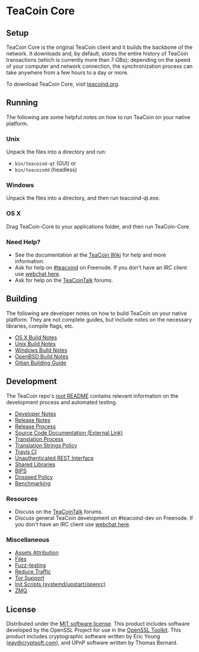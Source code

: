 TeaCoin Core
=============

Setup
---------------------
TeaCoin Core is the original TeaCoin client and it builds the backbone of the network. It downloads and, by default, stores the entire history of TeaCoin transactions (which is currently more than 7 GBs); depending on the speed of your computer and network connection, the synchronization process can take anywhere from a few hours to a day or more.

To download TeaCoin Core, visit [teacoind.org](https://teacoind.org).

Running
---------------------
The following are some helpful notes on how to run TeaCoin on your native platform.

### Unix

Unpack the files into a directory and run:

- `bin/teacoind-qt` (GUI) or
- `bin/teacoindd` (headless)

### Windows

Unpack the files into a directory, and then run teacoind-qt.exe.

### OS X

Drag TeaCoin-Core to your applications folder, and then run TeaCoin-Core.

### Need Help?

* See the documentation at the [TeaCoin Wiki](https://teacoind.info/)
for help and more information.
* Ask for help on [#teacoind](http://webchat.freenode.net?channels=teacoind) on Freenode. If you don't have an IRC client use [webchat here](http://webchat.freenode.net?channels=teacoind).
* Ask for help on the [TeaCoinTalk](https://teacoindtalk.io/) forums.

Building
---------------------
The following are developer notes on how to build TeaCoin on your native platform. They are not complete guides, but include notes on the necessary libraries, compile flags, etc.

- [OS X Build Notes](build-osx.md)
- [Unix Build Notes](build-unix.md)
- [Windows Build Notes](build-windows.md)
- [OpenBSD Build Notes](build-openbsd.md)
- [Gitian Building Guide](gitian-building.md)

Development
---------------------
The TeaCoin repo's [root README](/README.md) contains relevant information on the development process and automated testing.

- [Developer Notes](developer-notes.md)
- [Release Notes](release-notes.md)
- [Release Process](release-process.md)
- [Source Code Documentation (External Link)](https://dev.visucore.com/teacoind/doxygen/)
- [Translation Process](translation_process.md)
- [Translation Strings Policy](translation_strings_policy.md)
- [Travis CI](travis-ci.md)
- [Unauthenticated REST Interface](REST-interface.md)
- [Shared Libraries](shared-libraries.md)
- [BIPS](bips.md)
- [Dnsseed Policy](dnsseed-policy.md)
- [Benchmarking](benchmarking.md)

### Resources
* Discuss on the [TeaCoinTalk](https://teacoindtalk.io/) forums.
* Discuss general TeaCoin development on #teacoind-dev on Freenode. If you don't have an IRC client use [webchat here](http://webchat.freenode.net/?channels=teacoind-dev).

### Miscellaneous
- [Assets Attribution](assets-attribution.md)
- [Files](files.md)
- [Fuzz-testing](fuzzing.md)
- [Reduce Traffic](reduce-traffic.md)
- [Tor Support](tor.md)
- [Init Scripts (systemd/upstart/openrc)](init.md)
- [ZMQ](zmq.md)

License
---------------------
Distributed under the [MIT software license](/COPYING).
This product includes software developed by the OpenSSL Project for use in the [OpenSSL Toolkit](https://www.openssl.org/). This product includes
cryptographic software written by Eric Young ([eay@cryptsoft.com](mailto:eay@cryptsoft.com)), and UPnP software written by Thomas Bernard.
